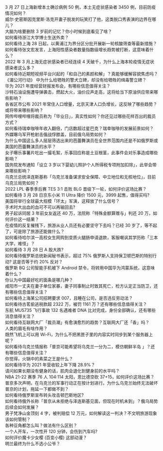 3 月 27 日上海新增本土确诊病例 50 例，本土无症状感染者 3450 例，目前防疫情况如何？  
威尔·史密斯因克里斯·洛克开妻子脱发的玩笑打了他，这类脱口秀表演的边界在哪儿？  
大脑为啥要删除 3 岁前的记忆？你小时候到底看见了啥？  
如何看待浙江大学博士生送外卖？  
如何看待上海 28 日起，以黄浦江为界分区分批开展新一轮核酸筛查等最新措施？  
如何看待张文宏发言，上海阳性感染者数量指数级增长趋势被打断，这意味着什么？  
2022 年 3 月上海无症状感染者已经连续 4 天破千，为什么上海本轮疫情无症状感染者这么多？  
如何看待近期短视频平台兴起的「和自己的素颜和解」？真能够缓解容貌焦虑吗？  
《湄公河行动》 中为什么给牺牲的警犬立碑，却没有给牺牲的缉毒警立碑？  
华为 2021 年度经营财报发布会，有哪些信息值得关注？  
沙特石油设施遭导弹袭击，燃起大火，油价应声走高，这将给当下原油供应带来哪些影响？  
各省区市公布 2021 年常住人口增量，北京天津人口负增长，这反映了哪些趋势？或将带来哪些影响？  
网传哔哩哔哩将裁员称为「毕业日」，真实性如何？你还见过哪些花样百出的裁员方式？  
如何看待瑞幸咖啡年收入翻倍，门店数超过星巴克？瑞幸咖啡的发展前景如何？  
外媒曝乌军开枪射击俄战俘膝盖，目前俄乌局势如何？  
为什么中国这么多人层层筛选出来的芭蕾舞演员在全世界范围内还是不如俄罗斯或美国的芭蕾舞演员的水平？  
女子曝乐事薯片吃出一撮毛絮，乐事回应称是土豆根茎，此事件会对乐事造成哪些影响？  
国务院发布通知「设立 3 岁以下婴幼儿照护个人所得税专项附加扣除」，此举会带来哪些影响？  
乌克兰总统泽连斯基称「乌克兰准备谋求安全保障、中立地位和无核地位」，目前乌克兰局势如何？  
2022 LPL 春季季后赛 TES 3:1 击败 BLG 晋级下一轮，如何评价这场比赛？  
如何看待 3 月 28 日京东小米 11 Ultra 降价 1500 元，3999 起售，值得买吗?  
美国将举行全球最大规模「环太」军演，这释放了什么信号？  
手术时大出血的血可不可以再输回去?  
男子起诉同居 3 年前女友返还 40 万，法院称「特殊金额算赠与」判还 20 万，如何评价这一结果？  
在疫情的反复摧残下，旅游从业人员还有必要坚守下去吗？已经 30 岁了，等不起了，可是除了旅游还能做什么？  
如何看待哈尔滨一高校女生网购到变质火腿肠申请退款，客服嘲讽其学历称「三本大学，难怪」？  
如何看待 3 月 28 日 A 股大跌?  
如何看待俄罗斯总统新闻秘书表示，超过 75% 俄罗斯人支持保卫顿巴斯的特别行动? 这是否等于约 20% 反对？  
俄罗斯 BQ 公司智能手机被下 Android 禁令，将转用中国华为鸿蒙系统，这意味着什么？  
你认为中国最好吃的面条是哪几种？  
咸阳市一丈夫在妻子单位家暴，妻子同事制止时致其死亡，检方认定正当防卫，还有哪些信息值得关注？  
如何看待上海某公司招聘要求 007，且睡在公司，是否违反劳动法？  
如何看待古茗偷逃税款超 2322 万，被罚 1161 万？还有哪些信息值得关注？  
东航 MU5735 飞行事故 132 名遇难者 DNA 比对完成，身份全部确认，还有哪些消息值得关注？  
如何看待互联网大厂「裁员潮」有愈演愈烈的趋势？互联网大厂还「香」吗？  
人类的眉毛有啥作用？  
既然飞机上可以用 Wi-Fi，为什么不把黑匣子里的内容实时同步到某个服务器上呢？  
如何看待乌克兰情报称「普京可能希望将乌克兰一分为二，模仿朝鲜半岛 」？还有哪些信息值得关注？  
你觉得，火锅中的素菜之王是什么？  
如何看待华为 2021 年营收较上年下降 28.9%？  
请问如果长期没有健身的话，肌肉会退化到健身前的水平吗？  
NBA 21-22 赛季 76 人 104:114 太阳，恩比德空砍 37+15，如何评价这场比赛？  
普京多次声明，在乌克兰的军事行动正在按计划进行。为什么乌克兰始终无法破坏普京的计划，拖延一下都做不到？  
如何看待俄罗斯宣布转头攻击顿巴斯地区?  
如何看待俄外长称「普京从未拒绝与泽连斯基见面，但现在时机未到」？俄乌局势后续会如何发展？  
男子梵净山金顶刻 4 字，被判赔偿 12 万元，如何解读这一判决？不文明旅游现象该如何管制？  
各种豆角都怎么叫？做法有什么区别？  
一个人开车，一次性开 120 分钟，会伤到汽车吗?  
如何评价魔卡少女樱 (百变小樱) 这部动漫？  
明兰最终为什么不选小公爷？  
